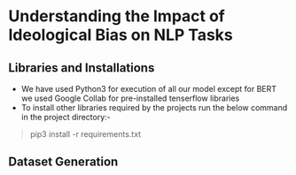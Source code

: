 # Understanding the Impact of Ideological Bias on NLP Tasks
## Libraries and Installations
 - We have used Python3 for execution of all our model except for BERT we used Google Collab for pre-installed tenserflow libraries
 - To install other libraries required by the projects run the below command in the project directory:-
> pip3 install -r requirements.txt

## Dataset Generation
